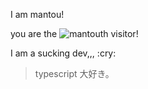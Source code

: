 I am mantou!

you are the ![mantou](https://count.getloli.com/get/@mantou?theme=asoul)th visitor!

I am a sucking dev,,, :cry\:
> typescript 大好き。
